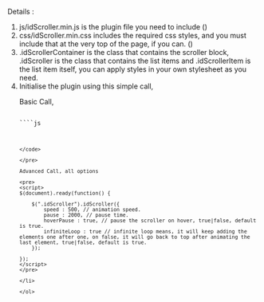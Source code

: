Details : 

<ol>
<li>js/idScroller.min.js is the plugin file you need to include (<script src="path_to_js_folder/idScroller.min.js"></script>)</li>
<li>css/idScroller.min.css includes the required css styles, and you must include that at the very top of the page, if you can. (<link rel="stylesheet" href="path_to_css_folder/idScroller.min.css">)</li>
<li>.idScrollerContainer is the class that contains the scroller block, .idScroller is the class that contains the list items and .idScrollerItem is the list item itself, you can apply styles in your own stylesheet as you need.</li>
<li>Initialise the plugin using this simple call,

Basic Call,

<pre>
<code>
````js
<script>

$(document).ready(function() {

    $(".idScroller").idScroller();

});
</script>
````
</code>

</pre>

Advanced Call, all options

<pre>
<script>
$(document).ready(function() {

    $(".idScroller").idScroller({
        speed : 500, // animation speed.
        pause : 2000, // pause time.
        hoverPause : true, // pause the scroller on hover, true|false, default is true.
        infiniteLoop : true // infinite loop means, it will keep adding the elements one after one, on false, it will go back to top after animating the last element, true|false, default is true.
    });

});
</script>
</pre>

</li>

</ol>
